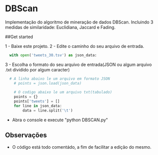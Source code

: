 # DBScan
Implementação do algoritmo de mineração de dados DBScan. Incluindo 3 medidas de similaridade: Euclidiana, Jaccard e Fading.

##Get started

1 - Baixe este projeto.
2 - Edite o caminho do seu arquivo de entrada.
```python
  with open('tweets_30.tsv') as json_data:
```
3 - Escolha o formato do seu arquivo de entrada(JSON ou algum arquivo .txt dividido por algum caracter)
```python
  # A linha abaixo le um arquivo em formato JSON
    # points = json.load(json_data)
    
    # O codigo abaixo le um arquivo txt(tabulado)
    points = {}
    points['tweets'] = []
    for line in json_data:
        data = line.split('\t')
```

 - Abra o console e execute "python DBSCAN.py" 


## Observações

* O código está todo comentádo, a fim de facilitar a edição do mesmo.

